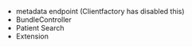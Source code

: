 - metadata endpoint (Clientfactory has disabled this)
- BundleController
- Patient Search
- Extension